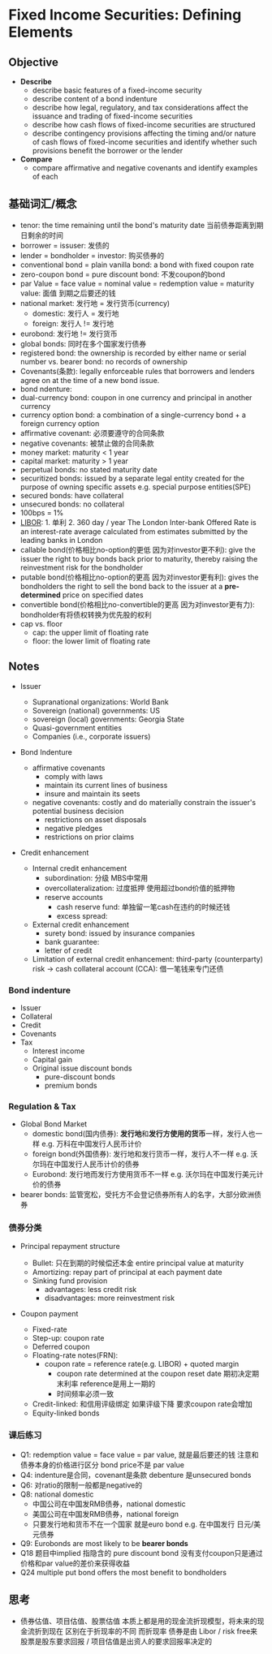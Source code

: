 # Fixed Income Securities: Defining Elements

## Objective
* **Describe**
  * describe basic features of a fixed-income security
  * describe content of a bond indenture
  * describe how legal, regulatory, and tax considerations affect the issuance and trading of fixed-income securities
  * describe how cash flows of fixed-income securities are structured
  * describe contingency provisions affecting the timing and/or nature of cash flows of fixed-income securities and identify whether such provisions benefit the borrower or the lender
* **Compare**
  * compare affirmative and negative covenants and identify examples of each

## 基础词汇/概念
* tenor: the time remaining until the bond's maturity date 当前债券距离到期日剩余的时间
* borrower = issuser: 发债的
* lender = bondholder = investor: 购买债券的
* conventional bond = plain vanilla bond: a bond with fixed coupon rate
* zero-coupon bond = pure discount bond: 不发coupon的bond
* par Value = face value = nominal value = redemption value = maturity value: 面值 到期之后要还的钱
* national market: 发行地 = 发行货币(currency)
  * domestic: 发行人 = 发行地
  * foreign: 发行人 != 发行地
* eurobond: 发行地 != 发行货币
* global bonds: 同时在多个国家发行债券
* registered bond: the ownership is recorded by either name or serial number vs. bearer bond: no records of ownership
* Covenants(条款): legally enforceable rules that borrowers and lenders agree on at the time of a new bond issue. 
* bond ndenture:
* dual-currency bond: coupon in one currency and principal in another currency
* currency option bond: a combination of a single-currency bond + a foreign currency option
* affirmative covenant: 必须要遵守的合同条款
* negative covenants: 被禁止做的合同条款
* money market: maturity < 1 year
* capital market: maturity > 1 year
* perpetual bonds: no stated maturity date
* securitized bonds: issued by a separate legal entity created for the purpose of owning specific assets  e.g. special purpose entities(SPE)
* secured bonds: have collateral
* unsecured bonds: no collateral
* 100bps = 1%
* [LIBOR](https://en.wikipedia.org/wiki/Libor): 1. 单利 2. 360 day / year The London Inter-bank Offered Rate is an interest-rate average calculated from estimates submitted by the leading banks in London
* callable bond(价格相比no-option的更低 因为对investor更不利): give the issuer the right to buy bonds back prior to maturity, thereby raising the reinvestment risk for the bondholder
* putable bond(价格相比no-option的更高 因为对investor更有利): gives the bondholders the right to sell the bond back to the issuer at a **pre-determined** price on specified dates 
* convertible bond(价格相比no-convertible的更高 因为对investor更有力): bondholder有将债权转换为优先股的权利
* cap vs. floor
  * cap: the upper limit of floating rate
  * floor: the lower limit of floating rate
## Notes

* Issuer
  * Supranational organizations: World Bank
  * Sovereign (national) governments: US
  * sovereign (local) governments: Georgia State
  * Quasi-government entities
  * Companies (i.e., corporate issuers)

* Bond Indenture
  * affirmative covenants
    * comply with laws
    * maintain its current lines of business
    * insure and maintain its seets
  * negative covenants: costly and do materially constrain the issuer's potential business decision 
    * restrictions on asset disposals
    * negative pledges
    * restrictions on prior claims

* Credit enhancement
  * Internal credit enhancement
    * subordination: 分级 MBS中常用
    * overcollateralization: 过度抵押 使用超过bond价值的抵押物 
    * reserve accounts
      * cash reserve fund: 单独留一笔cash在违约的时候还钱
      * excess spread: 
  * External credit enhancement
    * surety bond: issued by insurance companies
    * bank guarantee: 
    * letter of credit
  * Limitation of external credit enhancement: third-party (counterparty) risk -> cash collateral account (CCA): 借一笔钱来专门还债

### Bond indenture
* Issuer
* Collateral
* Credit
* Covenants
* Tax
  * Interest income
  * Capital gain
  * Original issue discount bonds
    * pure-discount bonds
    * premium bonds

### Regulation & Tax
* Global Bond Market
    * domestic bond(国内债券): **发行地**和**发行方使用的货币**一样，发行人也一样 e.g. 万科在中国发行人民币计价
    * foreign bond(外国债券): 发行地和发行货币一样，发行人不一样 e.g. 沃尔玛在中国发行人民币计价的债券
    * Eurobond: 发行地而发行方使用货币不一样 e.g. 沃尔玛在中国发行美元计价的债券
* bearer bonds: 监管宽松，受托方不会登记债券所有人的名字，大部分欧洲债券

### 债券分类
* Principal repayment structure
  * Bullet: 只在到期的时候偿还本金 entire principal value at maturity 
  * Amortizing: repay part of principal at each payment date
  * Sinking fund provision
    * advantages: less credit risk
    * disadvantages: more reinvestment risk

* Coupon payment
  * Fixed-rate
  * Step-up: coupon rate
  * Deferred coupon
  * Floating-rate notes(FRN): 
    * coupon rate = reference rate(e.g. LIBOR) + quoted margin
      * coupon rate determined at the coupon reset date  期初决定期末利率 reference是用上一期的
      * 时间频率必须一致
  * Credit-linked: 和信用评级绑定 如果评级下降 要求coupon rate会增加
  * Equity-linked bonds

### 课后练习
* Q1: redemption value = face value = par value, 就是最后要还的钱 注意和债券本身的价格进行区分 bond price不是 par value
* Q4: indenture是合同，covenant是条款 debenture 是unsecured bonds
* Q6: 对ratio的限制一般都是negative的
* Q8: national domestic
  * 中国公司在中国发RMB债券，national domestic
  * 美国公司在中国发RMB债券，national foreign
  * 只要发行地和货币不在一个国家 就是euro bond e.g. 在中国发行 日元/美元债券
* Q9: Eurobonds are most likely to be **bearer bonds**
* Q18 题目中implied 指隐含的 pure discount bond 没有支付coupon只是通过价格和par value的差价来获得收益
* Q24 multiple put bond offers the most benefit to bondholders

## 思考
* 债券估值、项目估值、股票估值 本质上都是用的现金流折现模型，将未来的现金流折到现在 区别在于折现率的不同 而折现率 债券是由 Libor / risk free来 股票是股东要求回报 / 项目估值是出资人的要求回报率决定的